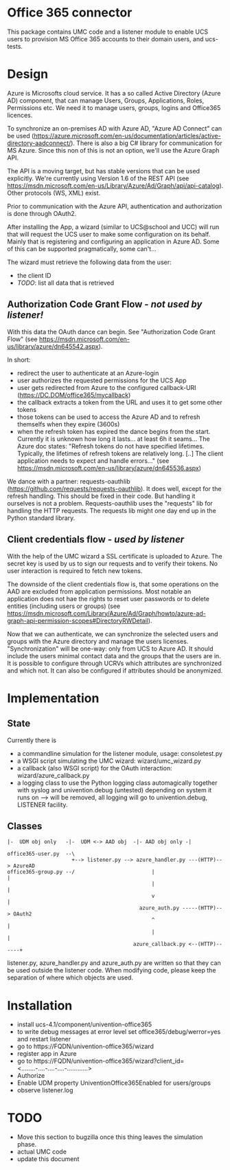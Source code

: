 # Office 365 connector

This package contains UMC code and a listener module to enable UCS users to provision MS Office 365 accounts to their domain users, and ucs-tests.

# Design

Azure is Microsofts cloud service. It has a so called Active Directory (Azure AD) component, that can manage Users, Groups, Applications, Roles, Permissions etc. We need it to manage users, groups, logins and Office365 licences.

To synchronize an on-premises AD with Azure AD, "Azure AD Connect" can be used (https://azure.microsoft.com/en-us/documentation/articles/active-directory-aadconnect/). There is also a big C# library for communication for MS Azure. Since this non of this is not an option, we'll use the Azure Graph API.

The API is a moving target, but has stable versions that can be used explicitly. We're currently using Version 1.6 of the REST API (see https://msdn.microsoft.com/en-us/Library/Azure/Ad/Graph/api/api-catalog). Other protocols (WS, XML) exist.

Prior to communication with the Azure API, authentication and authorization is done through OAuth2.

After installing the App, a wizard (similar to UCS@school and UCC) will run that will request the UCS user to make some configuration on its behalf. Mainly that is registering and configuring an application in Azure AD. Some of this can be supported pragmatically, some can't...

The wizard must retrieve the following data from the user:
* the client ID
* *TODO*: list all data that is retrieved

## Authorization Code Grant Flow - ***not** used by listener!*

With this data the OAuth dance can begin. See "Authorization Code Grant Flow" (see https://msdn.microsoft.com/en-us/library/azure/dn645542.aspx).

In short:
* redirect the user to authenticate at an Azure-login
* user authorizes the requested permissions for the UCS App
* user gets redirected from Azure to the configured callback-URI (https://DC.DOM/office365/mycallback)
* the callback extracts a token from the URL and uses it to get some other tokens
* those tokens can be used to access the Azure AD and to refresh themselfs when they expire (3600s)
* when the refresh token has expired the dance begins from the start. Currently it is unknown how long it lasts... at least 6h it seams... The Azure doc states: "Refresh tokens do not have specified lifetimes. Typically, the lifetimes of refresh tokens are relatively long. [..] The client application needs to expect and handle errors..." (see https://msdn.microsoft.com/en-us/library/azure/dn645536.aspx)

We dance with a partner: requests-oauthlib (https://github.com/requests/requests-oauthlib). It does well, except for the refresh handling. This should be fixed in their code. But handling it ourselves is not a problem. Requests-oauthlib uses the "requests" lib for handling the HTTP requests. The requests lib might one day end up in the Python standard library.

## Client credentials flow - *used by listener*

With the help of the UMC wizard a SSL certificate is uploaded to Azure. The secret key is used by us to sign our requests and to verify their tokens. No user interaction is required to fetch new tokens.

The downside of the client credentials flow is, that some operations on the AAD are excluded from application permissions. Most notable an application does not hae the rights to reset user passwords or to delete entities (including users or groups) (see https://msdn.microsoft.com/Library/Azure/Ad/Graph/howto/azure-ad-graph-api-permission-scopes#DirectoryRWDetail).

Now that we can authenticate, we can synchronize the selected users and groups with the Azure directory and manage the users licenses. "Synchronization" will be one-way: only from UCS to Azure AD. It should include the users minimal contact data and the groups that the users are in. It is possible to configure through UCRVs which attributes are synchronized and which not. It can also be configured if attributes should be anonymized.

# Implementation

## State

Currently there is

* a commandline simulation for the listener module, usage: consoletest.py
* a WSGI script simulating the UMC wizard: wizard/umc_wizard.py
* a callback (also WSGI script) for the OAuth interaction: wizard/azure_callback.py
* a logging class to use the Python logging class automagically together with syslog and univention.debug (untested) depending on system it runs on --> will be removed, all logging will go to univention.debug, LISTENER facility.

## Classes

```
|-  UDM obj only   -|-  UDM <-> AAD obj  -|- AAD obj only -|

office365-user.py  --\
                     +--> listener.py --> azure_handler.py ---(HTTP)--> AzureAD
office365-group.py --/                         |                          |
                                               |                          |
                                               v                          |
                                           azure_auth.py -----(HTTP)--> OAuth2
                                               ^                          |
                                               |                          |
                                         azure_callback.py <--(HTTP)------+
```

listener.py, azure_handler.py and azure_auth.py are written so that they can be used outside the listener code.
When modifying code, please keep the separation of where which objects are used.


# Installation

* install ucs-4.1/component/univention-office365
* to write debug messages at error level set office365/debug/werror=yes and restart listener
* go to https://FQDN/univention-office365/wizard
* register app in Azure
* go to https://FQDN/univention-office365/wizard?client_id=<........-....-....-....-............>
* Authorize
* Enable UDM property UniventionOffice365Enabled for users/groups
* observe listener.log

# TODO

* Move this section to bugzilla once this thing leaves the simulation phase.
* actual UMC code
* update this document